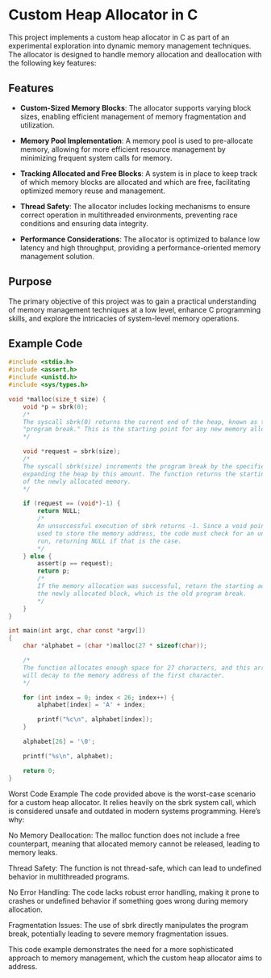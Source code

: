 # Custom Heap Allocator in C

This project implements a custom heap allocator in C as part of an experimental exploration into dynamic memory management techniques. The allocator is designed to handle memory allocation and deallocation with the following key features:

## Features

- **Custom-Sized Memory Blocks**: The allocator supports varying block sizes, enabling efficient management of memory fragmentation and utilization.
  
- **Memory Pool Implementation**: A memory pool is used to pre-allocate memory, allowing for more efficient resource management by minimizing frequent system calls for memory.

- **Tracking Allocated and Free Blocks**: A system is in place to keep track of which memory blocks are allocated and which are free, facilitating optimized memory reuse and management.

- **Thread Safety**: The allocator includes locking mechanisms to ensure correct operation in multithreaded environments, preventing race conditions and ensuring data integrity.

- **Performance Considerations**: The allocator is optimized to balance low latency and high throughput, providing a performance-oriented memory management solution.

## Purpose

The primary objective of this project was to gain a practical understanding of memory management techniques at a low level, enhance C programming skills, and explore the intricacies of system-level memory operations.

## Example Code

```c
#include <stdio.h>
#include <assert.h>
#include <unistd.h>
#include <sys/types.h>

void *malloc(size_t size) {
    void *p = sbrk(0);
    /*
    The syscall sbrk(0) returns the current end of the heap, known as the 
    "program break." This is the starting point for any new memory allocation.
    */

    void *request = sbrk(size);
    /*
    The syscall sbrk(size) increments the program break by the specified size,
    expanding the heap by this amount. The function returns the starting address
    of the newly allocated memory.
    */

    if (request == (void*)-1) {
        return NULL;
        /*
        An unsuccessful execution of sbrk returns -1. Since a void pointer is
        used to store the memory address, the code must check for an unsuccessful
        run, returning NULL if that is the case.
        */
    } else {
        assert(p == request);
        return p;
        /*
        If the memory allocation was successful, return the starting address of
        the newly allocated block, which is the old program break.
        */
    }
}

int main(int argc, char const *argv[])
{
    char *alphabet = (char *)malloc(27 * sizeof(char));

    /*
    The function allocates enough space for 27 characters, and this array
    will decay to the memory address of the first character.
    */

    for (int index = 0; index < 26; index++) {
        alphabet[index] = 'A' + index;

        printf("%c\n", alphabet[index]);
    }

    alphabet[26] = '\0';

    printf("%s\n", alphabet);

    return 0;
}

```

Worst Code Example
The code provided above is the worst-case scenario for a custom heap allocator. It relies heavily on the sbrk system call, which is considered unsafe and outdated in modern systems programming. Here’s why:

No Memory Deallocation: The malloc function does not include a free counterpart, meaning that allocated memory cannot be released, leading to memory leaks.

Thread Safety: The function is not thread-safe, which can lead to undefined behavior in multithreaded programs.

No Error Handling: The code lacks robust error handling, making it prone to crashes or undefined behavior if something goes wrong during memory allocation.

Fragmentation Issues: The use of sbrk directly manipulates the program break, potentially leading to severe memory fragmentation issues.

This code example demonstrates the need for a more sophisticated approach to memory management, which the custom heap allocator aims to address.
